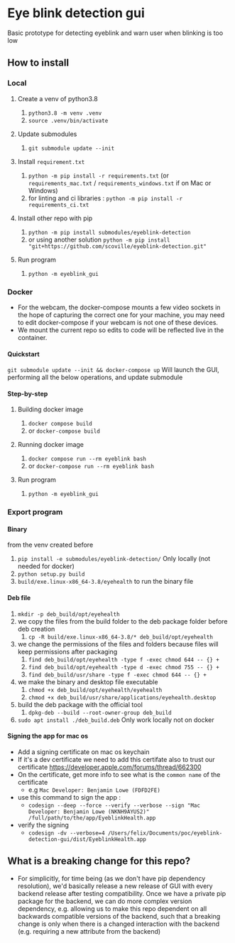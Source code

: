 # Eye blink detection gui

Basic prototype for detecting eyeblink and warn user when blinking is too low

## How to install

### Local

1. Create a venv of python3.8
    1. `python3.8 -m venv .venv`
    2. `source .venv/bin/activate`

2. Update submodules
   1. `git submodule update --init`

3. Install `requirement.txt`
    1. `python -m pip install -r requirements.txt` (or `requirements_mac.txt` / `requirements_windows.txt` if on Mac or Windows)
    1. for linting and ci libraries : `python -m pip install -r requirements_ci.txt`

4. Install other repo with pip
    1. `python -m pip install submodules/eyeblink-detection`
    2. or using another solution `python -m pip install "git+https://github.com/scoville/eyeblink-detection.git"`

5. Run program
   1. `python -m eyeblink_gui`

### Docker

- For the webcam, the docker-compose mounts a few video sockets in the hope of capturing the correct one for your machine, you may need to edit docker-compose if your webcam is not one of these devices.
- We mount the current repo so edits to code will be reflected live in the container.

#### Quickstart

`git submodule update --init && docker-compose up`
Will launch the GUI, performing all the below operations, and update submodule

#### Step-by-step

1. Building docker image
   1. `docker compose build`
   1. or `docker-compose build`

2. Running docker image
   1. `docker compose run --rm eyeblink bash`
   1. or `docker-compose run --rm eyeblink bash`

3. Run program
   1. `python -m eyeblink_gui`

### Export program

#### Binary

from the venv created before

1. `pip install -e submodules/eyeblink-detection/` Only locally (not needed for docker)
2. `python setup.py build`
3. `build/exe.linux-x86_64-3.8/eyehealth` to run the binary file

#### Deb file

1. `mkdir -p deb_build/opt/eyehealth`
2. we copy the files from the build folder to the deb package folder before deb creation
   1. `cp -R build/exe.linux-x86_64-3.8/* deb_build/opt/eyehealth`
3. we change the permissions of the files and folders because files will keep permissions after packaging
   1. `find deb_build/opt/eyehealth -type f -exec chmod 644 -- {} +`
   2. `find deb_build/opt/eyehealth -type d -exec chmod 755 -- {} +`
   3. `find deb_build/usr/share -type f -exec chmod 644 -- {} +`
4. we make the binary and desktop file executable
   1. `chmod +x deb_build/opt/eyehealth/eyehealth`
   2. `chmod +x deb_build/usr/share/applications/eyehealth.desktop`
5. build the deb package with the official tool
   1. `dpkg-deb --build --root-owner-group deb_build`
6. `sudo apt install ./deb_build.deb` Only work locally not on docker

#### Signing the app for mac os

- Add a signing certificate on mac os keychain
- If it's a dev certificate we need to add this certifate also to trust our certificate <https://developer.apple.com/forums/thread/662300>
- On the certificate, get more info to see what is the `common name` of the certificate
  - e.g `Mac Developer: Benjamin Lowe (FDFD2FE)`
- use this command to sign the app :
  - `codesign --deep --force --verify --verbose --sign "Mac Developer: Benjamin Lowe (NKNH9AYUS2)" /full/path/to/the/app/EyeblinkHealth.app`
- verify the signing
  - `codesign -dv --verbose=4 /Users/felix/Documents/poc/eyeblink-detection-gui/dist/EyeblinkHealth.app`

## What is a breaking change for this repo?

- For simplicitly, for time being (as we don't have pip dependency resolution), we'd basically release a new release of GUI with every backend release after testing compatibility. Once we have a private pip package for the backend, we can do more complex version dependency, e.g. allowing us to make this repo dependent on all backwards compatible versions of the backend, such that a breaking change is only when there is a changed interaction with the backend (e.g. requiring a new attribute from the backend)  
